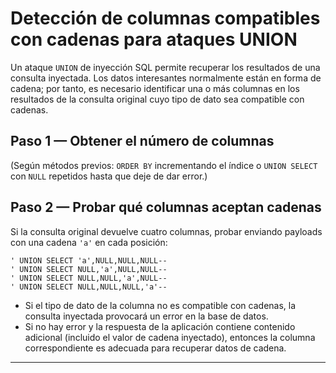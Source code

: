 # Detección de columnas compatibles con cadenas para ataques UNION

Un ataque `UNION` de inyección SQL permite recuperar los resultados de una consulta inyectada. Los datos interesantes normalmente están en forma de cadena; por tanto, es necesario identificar una o más columnas en los resultados de la consulta original cuyo tipo de dato sea compatible con cadenas.

## Paso 1 — Obtener el número de columnas

(Según métodos previos: `ORDER BY` incrementando el índice o `UNION SELECT` con `NULL` repetidos hasta que deje de dar error.)

## Paso 2 — Probar qué columnas aceptan cadenas

Si la consulta original devuelve cuatro columnas, probar enviando payloads con una cadena `'a'` en cada posición:

```text
' UNION SELECT 'a',NULL,NULL,NULL--
' UNION SELECT NULL,'a',NULL,NULL--
' UNION SELECT NULL,NULL,'a',NULL--
' UNION SELECT NULL,NULL,NULL,'a'--
```

* Si el tipo de dato de la columna no es compatible con cadenas, la consulta inyectada provocará un error en la base de datos.
* Si no hay error y la respuesta de la aplicación contiene contenido adicional (incluido el valor de cadena inyectado), entonces la columna correspondiente es adecuada para recuperar datos de cadena.

---

